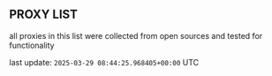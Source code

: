 ## PROXY LIST

all proxies in this list were collected from open sources and tested for functionality

last update: `2025-03-29 08:44:25.968405+00:00` UTC
